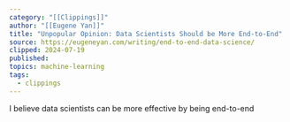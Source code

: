 ```yaml
---
category: "[[Clippings]]"
author: "[[Eugene Yan]]"
title: "Unpopular Opinion: Data Scientists Should be More End-to-End"
source: https://eugeneyan.com/writing/end-to-end-data-science/
clipped: 2024-07-19
published: 
topics: machine-learning
tags:
  - clippings
---
```


I believe data scientists can be more effective by being end-to-end